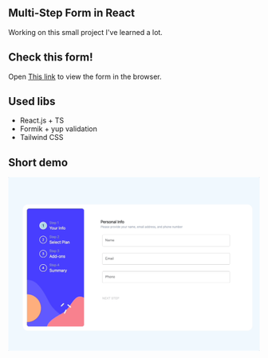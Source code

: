 ## Multi-Step Form in React

Working on this small project I've learned a lot.

## Check this form!

Open [This link](https://multi-step-form-navy.vercel.app/) to view the form in the browser.

## Used libs

- React.js + TS
- Formik + yup validation
- Tailwind CSS

## Short demo

![](https://github.com/eugeneGronski/multi-step-form/blob/main/design/MSF.gif)
